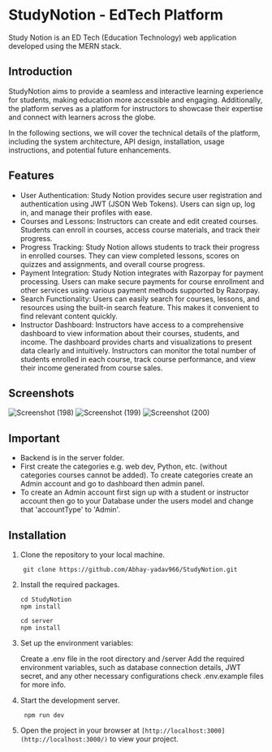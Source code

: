 # StudyNotion - EdTech Platform
Study Notion is an ED Tech (Education Technology) web application developed using the MERN stack.
## Introduction
StudyNotion aims to provide a seamless and interactive learning experience for students, making education more accessible and engaging. Additionally, the platform serves as a platform for instructors to showcase their expertise and connect with learners across the globe.

In the following sections, we will cover the technical details of the platform, including the system architecture, API design, installation, usage instructions, and potential future enhancements.
## Features
- User Authentication: Study Notion provides secure user registration and authentication using JWT (JSON Web Tokens). Users can sign up, log in, and manage their profiles with ease.
- Courses and Lessons: Instructors can create and edit created courses. Students can enroll in courses, access course materials, and track their progress.
- Progress Tracking: Study Notion allows students to track their progress in enrolled courses. They can view completed lessons, scores on quizzes and assignments, and overall course progress.
- Payment Integration: Study Notion integrates with Razorpay for payment processing. Users can make secure payments for course enrollment and other services using various payment methods supported by Razorpay.
- Search Functionality: Users can easily search for courses, lessons, and resources using the built-in search feature. This makes it convenient to find relevant content quickly.
- Instructor Dashboard: Instructors have access to a comprehensive dashboard to view information about their courses, students, and income. The dashboard provides charts and visualizations to present data clearly and intuitively. Instructors can monitor the total number of students enrolled in each course, track course performance, and view their income generated from course sales.
## Screenshots
![Screenshot (198)](https://github.com/Abhay-yadav966/StudyNotion/assets/115336330/6db49b68-8323-4f06-9366-98dfac4f932b)
![Screenshot (199)](https://github.com/Abhay-yadav966/StudyNotion/assets/115336330/f79c9653-1c7d-40d3-bb03-0aed4cbd9b51)
![Screenshot (200)](https://github.com/Abhay-yadav966/StudyNotion/assets/115336330/8d65e7a3-94ee-45c8-b28f-d493729a320f)
## Important
- Backend is in the server folder.
- First create the categories e.g. web dev, Python, etc. (without categories courses cannot be added). To create categories create an Admin account and go to dashboard then admin panel.
- To create an Admin account first sign up with a student or instructor account then go to your Database under the users model and change that 'accountType' to 'Admin'.
## Installation
1. Clone the repository to your local machine.
```
    git clone https://github.com/Abhay-yadav966/StudyNotion.git
```
2. Install the required packages.
   ```
   cd StudyNotion
   npm install

   cd server
   npm install
   ```
3. Set up the environment variables:

   Create a .env file in the root directory and /server Add the required environment variables, such as database connection details, JWT secret, and any other necessary configurations check .env.example files for more info.
5. Start the development server.
   ```
    npm run dev
   ```
6. Open the project in your browser at `[http://localhost:3000](http://localhost:3000/)` to view your project.
